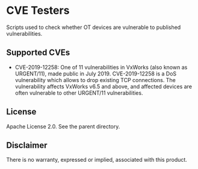 # CVE Testers

Scripts used to check whether OT devices are vulnerable to published vulnerabilities.

## Supported CVEs

* CVE-2019-12258: One of 11 vulnerabilities in VxWorks (also known as URGENT/11), made public in July 2019. 
CVE-2019-12258 is a DoS vulnerability which allows to drop existing TCP connections. 
The vulnerability affects VxWorks v6.5 and above, and affected devices are often vulnerable to other URGENT/11 vulnerabilities.

## License
Apache License 2.0. See the parent directory.


## Disclaimer
There is no warranty, expressed or implied, associated with this product.
